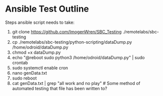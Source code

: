 # Ansible Test Outline

Steps ansible script needs to take:

1. git clone https://github.com/ImogenWren/SBC_Testing ./remotelabs/sbc-testing
2. cp ./remotelabs/sbc-testing/python-scripting/dataDump.py /home/odroid/dataDump.py
3. chmod +x dataDump.py
4. echo "@reboot sudo python3 /home/odroid/dataDump.py" | sudo crontab
5. sudo systemctl enable cron
6. nano genData.txt
7. sudo reboot
8. cat genData.txt | grep "all work and no play"  # Some method of automated testing that file has been written to?
